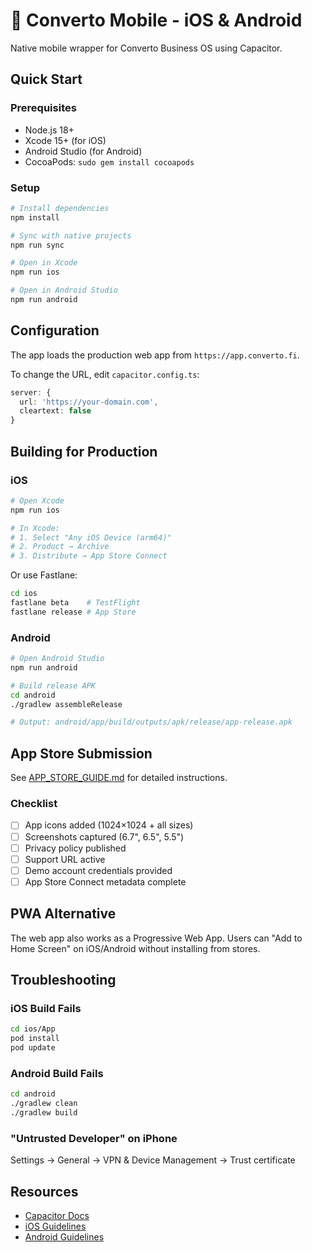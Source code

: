 # 📱 Converto Mobile - iOS & Android

Native mobile wrapper for Converto Business OS using Capacitor.

## Quick Start

### Prerequisites
- Node.js 18+
- Xcode 15+ (for iOS)
- Android Studio (for Android)
- CocoaPods: `sudo gem install cocoapods`

### Setup

```bash
# Install dependencies
npm install

# Sync with native projects
npm run sync

# Open in Xcode
npm run ios

# Open in Android Studio
npm run android
```

## Configuration

The app loads the production web app from `https://app.converto.fi`.

To change the URL, edit `capacitor.config.ts`:

```typescript
server: {
  url: 'https://your-domain.com',
  cleartext: false
}
```

## Building for Production

### iOS

```bash
# Open Xcode
npm run ios

# In Xcode:
# 1. Select "Any iOS Device (arm64)"
# 2. Product → Archive
# 3. Distribute → App Store Connect
```

Or use Fastlane:

```bash
cd ios
fastlane beta    # TestFlight
fastlane release # App Store
```

### Android

```bash
# Open Android Studio
npm run android

# Build release APK
cd android
./gradlew assembleRelease

# Output: android/app/build/outputs/apk/release/app-release.apk
```

## App Store Submission

See [APP_STORE_GUIDE.md](../APP_STORE_GUIDE.md) for detailed instructions.

### Checklist
- [ ] App icons added (1024×1024 + all sizes)
- [ ] Screenshots captured (6.7", 6.5", 5.5")
- [ ] Privacy policy published
- [ ] Support URL active
- [ ] Demo account credentials provided
- [ ] App Store Connect metadata complete

## PWA Alternative

The web app also works as a Progressive Web App. Users can "Add to Home Screen" on iOS/Android without installing from stores.

## Troubleshooting

### iOS Build Fails
```bash
cd ios/App
pod install
pod update
```

### Android Build Fails
```bash
cd android
./gradlew clean
./gradlew build
```

### "Untrusted Developer" on iPhone
Settings → General → VPN & Device Management → Trust certificate

## Resources

- [Capacitor Docs](https://capacitorjs.com/docs)
- [iOS Guidelines](https://developer.apple.com/app-store/review/guidelines/)
- [Android Guidelines](https://play.google.com/console/about/guides/)
